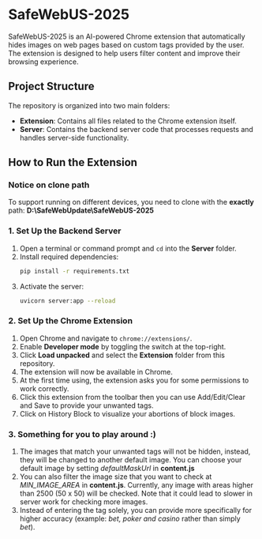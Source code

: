 # SafeWebUS-2025

SafeWebUS-2025 is an AI-powered Chrome extension that automatically hides images on web pages based on custom tags provided by the user. The extension is designed to help users filter content and improve their browsing experience.

## Project Structure

The repository is organized into two main folders:

- **Extension**: Contains all files related to the Chrome extension itself.  
- **Server**: Contains the backend server code that processes requests and handles server-side functionality.

## How to Run the Extension
### Notice on clone path
To support running on different devices, you need to clone with the **exactly** path: **D:\SafeWebUpdate\SafeWebUS-2025**

### 1. Set Up the Backend Server

1. Open a terminal or command prompt and `cd` into the **Server** folder.  
2. Install required dependencies:
   ```bash
   pip install -r requirements.txt
3. Activate the server:
   ```bash
   uvicorn server:app --reload

### 2. Set Up the Chrome Extension

1. Open Chrome and navigate to `chrome://extensions/`.  
2. Enable **Developer mode** by toggling the switch at the top-right.  
3. Click **Load unpacked** and select the **Extension** folder from this repository.  
4. The extension will now be available in Chrome.
5. At the first time using, the extension asks you for some permissions to work correctly.
6. Click this extension from the toolbar then you can use Add/Edit/Clear and Save to provide your unwanted tags.
7. Click on History Block to visualize your abortions of block images. 

### 3. Something for you to play around :)

1. The images that match your unwanted tags will not be hidden, instead, they will be changed to another default image.
You can choose your default image by setting *defaultMaskUrl* in **content.js**
2. You can also filter the image size that you want to check at *MIN_IMAGE_AREA* in **content.js**. Currently, any image with areas higher than 2500 (50 x 50) will be checked. Note that it could lead to slower in server work for checking more images.
3. Instead of entering the tag solely, you can provide more specifically for higher accuracy (example: *bet, poker and casino* rather than simply *bet*).
